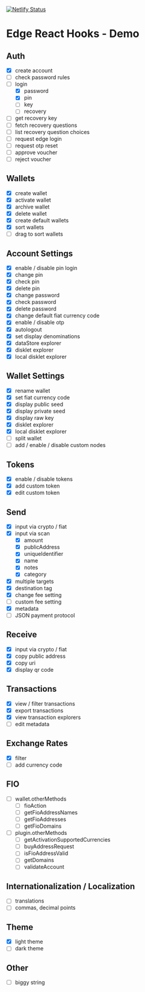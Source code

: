 [![Netlify Status](https://api.netlify.com/api/v1/badges/27e2676c-59a7-401e-85dd-aed19b33dacc/deploy-status)](https://app.netlify.com/sites/suspicious-yalow-4f0e30/deploys)

# Edge React Hooks - Demo

## Auth

- [x] create account
- [ ] check password rules
- [ ] login
  - [x] password
  - [x] pin
  - [ ] key
  - [ ] recovery
- [ ] get recovery key
- [ ] fetch recovery questions
- [ ] list recovery question choices
- [ ] request edge login
- [ ] request otp reset
- [ ] approve voucher
- [ ] reject voucher

## Wallets

- [x] create wallet
- [x] activate wallet
- [x] archive wallet
- [x] delete wallet
- [x] create default wallets
- [x] sort wallets
- [ ] drag to sort wallets

## Account Settings

- [x] enable / disable pin login
- [x] change pin
- [x] check pin
- [x] delete pin
- [x] change password
- [x] check password
- [x] delete password
- [x] change default fiat currency code
- [x] enable / disable otp
- [x] autologout
- [x] set display denominations
- [x] dataStore explorer
- [x] disklet explorer
- [x] local disklet explorer

## Wallet Settings

- [x] rename wallet
- [x] set fiat currency code
- [x] display public seed
- [x] display private seed
- [x] display raw key
- [x] disklet explorer
- [x] local disklet explorer
- [ ] split wallet
- [ ] add / enable / disable custom nodes

## Tokens

- [x] enable / disable tokens
- [x] add custom token
- [x] edit custom token

## Send

- [x] input via crypto / fiat
- [x] input via scan
  - [x] amount
  - [x] publicAddress
  - [x] uniqueIdentifier
  - [x] name
  - [x] notes
  - [x] category
- [x] multiple targets
- [x] destination tag
- [x] change fee setting
- [ ] custom fee setting
- [x] metadata
- [ ] JSON payment protocol

## Receive

- [x] input via crypto / fiat
- [x] copy public address
- [x] copy uri
- [x] display qr code

## Transactions

- [x] view / filter transactions
- [x] export transactions
- [x] view transaction explorers
- [ ] edit metadata

## Exchange Rates

- [x] filter
- [ ] add currency code

## FIO

- [ ] wallet.otherMethods
  - [ ] fioAction
  - [ ] getFioAddressNames
  - [ ] getFioAddresses
  - [ ] getFioDomains
- [ ] plugin.otherMethods
  - [ ] getActivationSupportedCurrencies
  - [ ] buyAddressRequest
  - [ ] isFioAddressValid
  - [ ] getDomains
  - [ ] validateAccount

## Internationalization / Localization

- [ ] translations
- [ ] commas, decimal points

## Theme

- [x] light theme
- [ ] dark theme

## Other

- [ ] biggy string
